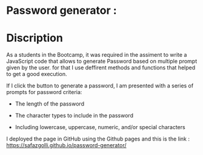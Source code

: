# Password generator :

# Discription
 As a students in the Bootcamp, it was required in the assiment to write a JavaScript code that allows to generate Password based on multiple prompt given by the user. for that I use deffirent methods and functions that helped to get a good execution.
 
If I click the button to generate a password, I am presented with a series of prompts for password criteria:

* The length of the password

* The character types to include in the password

* Including lowercase, uppercase, numeric, and/or special characters


I deployed the page in GitHub using the Github pages and this is the link : https://safazgolli.github.io/password-generator/

